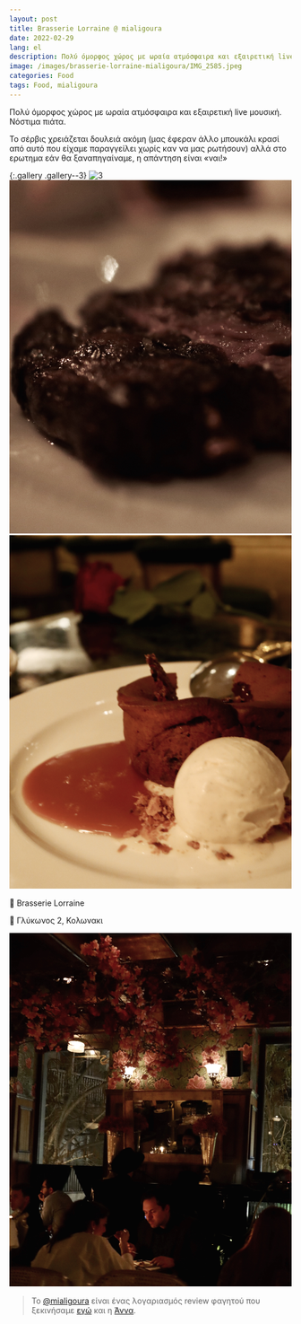 ```yaml
---
layout: post
title: Brasserie Lorraine @ mialigoura
date: 2022-02-29
lang: el
description: Πολύ όμορφος χώρος με ωραία ατμόσφαιρα και εξαιρετική live μουσική. Νόστιμα  πιάτα. 
image: /images/brasserie-lorraine-mialigoura/IMG_2585.jpeg
categories: Food
tags: Food, mialigoura
---
```


Πολύ όμορφος χώρος με ωραία ατμόσφαιρα και εξαιρετική live μουσική. Νόστιμα  πιάτα. 

Το σέρβις χρειάζεται δουλειά ακόμη (μας έφεραν άλλο μπουκάλι κρασί από αυτό που είχαμε παραγγείλει χωρίς καν να μας ρωτήσουν) αλλά  στο ερωτημα εάν θα ξαναπηγαίναμε, η απάντηση είναι «ναι!»


{:.gallery .gallery--3}
![3](/images/brasserie-lorraine-mialigoura/IMG_2585.jpeg)
![2](/images/brasserie-lorraine-mialigoura/IMG_2570.jpeg)
![4](/images/brasserie-lorraine-mialigoura/IMG_2588.jpeg)

🥖 Brasserie Lorraine 

📍 Γλύκωνος 2, Κολωνακι

![1](/images/brasserie-lorraine-mialigoura/IMG_2567.jpeg)


>Το [@mialigoura](https://www.instagram.com/mialigoura) είναι ένας λογαριασμός review φαγητού που ξεκινήσαμε [εγώ](https://www.instagram.com/tsangiotis) και η [Άννα](https://www.instagram.com/anna.vek/).